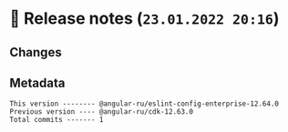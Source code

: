 # 🎁 Release notes (`23.01.2022 20:16`)

## Changes

## Metadata

```
This version -------- @angular-ru/eslint-config-enterprise-12.64.0
Previous version ---- @angular-ru/cdk-12.63.0
Total commits ------- 1
```
